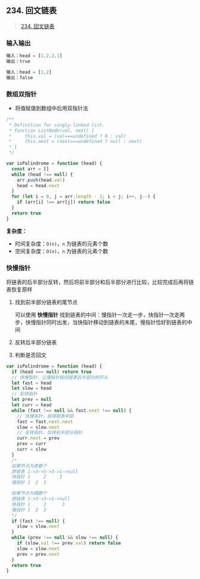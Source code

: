 ## 234. 回文链表

> [234. 回文链表](https://leetcode-cn.com/problems/palindrome-linked-list/)

### 输入输出

```js
输入：head = [1,2,2,1]
输出：true

输入：head = [1,2]
输出：false
```

### 数组双指针

- 将值赋值到数组中后用双指针法

```js
/**
 * Definition for singly-linked list.
 * function ListNode(val, next) {
 *     this.val = (val===undefined ? 0 : val)
 *     this.next = (next===undefined ? null : next)
 * }
 */

var isPalindrome = function (head) {
  const arr = []
  while (head !== null) {
    arr.push(head.val)
    head = head.next
  }
  for (let i = 0, j = arr.length - 1; i < j; i++, j--) {
    if (arr[i] !== arr[j]) return false
  }
  return true
}
```

**复杂度：**

- 时间复杂度：`O(n)`，`n` 为链表的元素个数
- 空间复杂度：`O(n)`，`n` 为链表的元素个数

### 快慢指针

将链表的后半部分反转，然后将前半部分和后半部分进行比较，比较完成后再将链表恢复原样

1. 找到前半部分链表的尾节点

   可以使用 **快慢指针** 找到链表的中间：慢指针一次走一步，快指针一次走两步，快慢指针同时出发，当快指针移动到链表的末尾，慢指针恰好到链表的中间

2. 反转后半部分链表

3. 判断是否回文

```js
var isPalindrome = function (head) {
  if (head === null) return true
  // 快慢指针，让慢指针指向链表后半部分的开头
  let fast = head
  let slow = head
  // 反转指针
  let prev = null
  let curr = head
  while (fast !== null && fast.next !== null) {
    // 快慢指针，获得链表中部
    fast = fast.next.next
    slow = slow.next
    // 反转指针，反转前半部分指针
    curr.next = prev
    prev = curr
    curr = slow
  }
  /* 
  如果节点为奇数个
  原链表 1->3->5->3->1->null
  快指针 1     2     3
  慢指针 1  2  3 

  如果节点为偶数个
  原链表 1->3->3->1->null
  快指针 1     2      3
  慢指针 1  2  3 
  */
  if (fast !== null) {
    slow = slow.next
  }
  while (prev !== null && slow !== null) {
    if (slow.val !== prev.val) return false
    slow = slow.next
    prev = prev.next
  }
  return true
}
```

